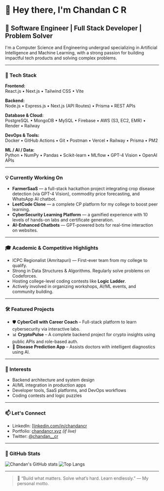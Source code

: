 # 👋 Hey there, I'm Chandan C R

## 🚀 Software Engineer | Full Stack Developer | Problem Solver

I'm a Computer Science and Engineering undergrad specializing in Artificial Intelligence and Machine Learning, with a strong passion for building impactful tech products and solving complex problems.

---

### 🔧 Tech Stack

**Frontend:**  
React.js • Next.js • Tailwind CSS • Vite

**Backend:**  
Node.js • Express.js • Next.js (API Routes) • Prisma • REST APIs

**Database & Cloud:**  
PostgreSQL • MongoDB • MySQL • Firebase • AWS (S3, EC2, EMR) • Render • Railway

**DevOps & Tools:**  
Docker • GitHub Actions • Git • Postman • Vercel • Railway • Prisma • PM2

**ML / AI / Data:**  
Python • NumPy • Pandas • Scikit-learn • MLflow • GPT-4 Vision • OpenAI APIs

---

### 💡 Currently Working On

- **FarmerSaaS** — a full-stack hackathon project integrating crop disease detection (via GPT-4 Vision), commodity price forecasting, and WhatsApp AI chatbot.
- **LeetCode Clone** — a complete CP platform for my college to boost peer learning.
- **CyberSecurity Learning Platform** — a gamified experience with 10 levels of hands-on labs and certificate generation.
- **AI-Enhanced Chatbots** — GPT-powered bots for real-time interaction on websites.

---

### 🎓 Academic & Competitive Highlights

- ICPC Regionalist (Amritapuri) — First-ever team from my college to qualify.
- Strong in Data Structures & Algorithms. Regularly solve problems on Codeforces.
- Hosting college-level coding contests like **Logic Ladder**.
- Actively involved in organizing workshops, AI/ML events, and community building.

---

### 🛠️ Featured Projects

- 🛡️ **CyberCell with Career Coach** – Full-stack platform to learn cybersecurity via interactive labs.
- 📊 **CryptoPulse** – A complete backend project for crypto insights using public APIs and role-based auth.
- 🤖 **Disease Prediction App** – Assists doctors with intelligent diagnostics using AI.

---

### 🧠 Interests

- Backend architecture and system design  
- AI/ML integration in production apps  
- Developer tools, SaaS platforms, and DevOps workflows  
- Coding contests and logic puzzles

---

### 📫 Let's Connect

- LinkedIn: [[linkedin.com/in/chandancr](https://www.linkedin.com/in/chandancr/](https://www.linkedin.com/in/chandan-c-r-/))
- Portfolio: [chandancr.xyz](https://chandancr.xyz) *(if live)*
- Twitter: [@chandan__cr](https://x.com/Chandancr_19)

---

### 📌 GitHub Stats

![Chandan's GitHub stats](https://github-readme-stats.vercel.app/api?username=ViSiOnOp19cr&show_icons=true&theme=default)
![Top Langs](https://github-readme-stats.vercel.app/api/top-langs/?username=ViSiOnOp19cr&layout=compact)

---

> 🧠 “Build what matters. Solve what’s hard. Learn endlessly.” — My personal motto.



<!--
**ViSiOnOp19cr/ViSiOnOp19cr** is a ✨ _special_ ✨ repository because its `README.md` (this file) appears on your GitHub profile.

Here are some ideas to get you started:

- 🔭 I’m currently working on ...
- 🌱 I’m currently learning ...
- 👯 I’m looking to collaborate on ...
- 🤔 I’m looking for help with ...
- 💬 Ask me about ...
- 📫 How to reach me: ...
- 😄 Pronouns: ...
- ⚡ Fun fact: ...
-->
